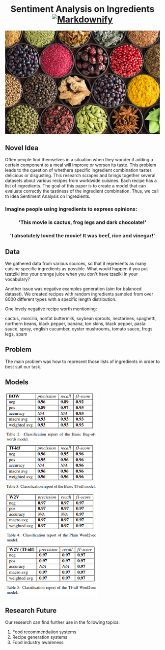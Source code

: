 <h1 align='center'>
  Sentiment Analysis on Ingredients 
  <a href="https://github.com/sindresorhus/awesome"><img src="https://cdn.rawgit.com/sindresorhus/awesome/d7305f38d29fed78fa85652e3a63e154dd8e8829/media/badge.svg" alt="Markdownify" width='135'>
  </a>
</h1>

![Ingredients](Ingredients.jpg "Ingredients")

## Novel Idea
Often people find themselves in a situation when they wonder if adding a certain component to a meal will improve or worsen its taste. This problem leads to the question of whethera specific ingredient combination tastes delicious or disgusting. This research scrapes and brings together several datasets about various recipes from  worldwide cuisines. Each recipe has a list of ingredients. The goal of this paper is to create a model that can evaluate correctly the tastiness of the ingredient combination. Thus, we call th idea Sentiment Analysis on Ingredients.

### Imagine people using ingredients to express opinions:
<h3 align='center'>'This movie is cactus, frog legs and dark chocolate!'</h3>
<h3 align='center'>'I absolutely loved the movie! It was beef, rice and vinegar!'</h3>

## Data
We gathered data from various sources, so that it represents as many cuisine specific ingredients as possible.
What would happen if you put tzatziki into your orange juice when you don't have tzaziki in your vocabulary?

Another issue was negative examples generation (aim for balanced dataset).
We created recipes with random ingredients sampled from over 8000 different types with a specific length distribution.

One lovely negative recipe worth mentioning:

cactus, morcilla, nonfat buttermilk, soybean sprouts, nectarines, spaghetti, northern beans, black pepper, banana, ton skins, black pepper, pasta sauce, spray, english cucumber, oyster mushrooms, tomato sauce, frogs legs, spam

## Problem
The main problem was how to represent those lists of ingredients in order to best suit our task.

## Models

![Model](bow.PNG "BoW model")
![Model](tfidf.PNG "Tf-idf model")
![Model](w2v.PNG "Word2vec model")
![Model](w2vt.PNG "Word2vec Tf-idf model")

## Research Future
Our research can find further use in the following topics:
1. Food recommendation systems
2. Recipe generation systems
3. Food industry awareness
